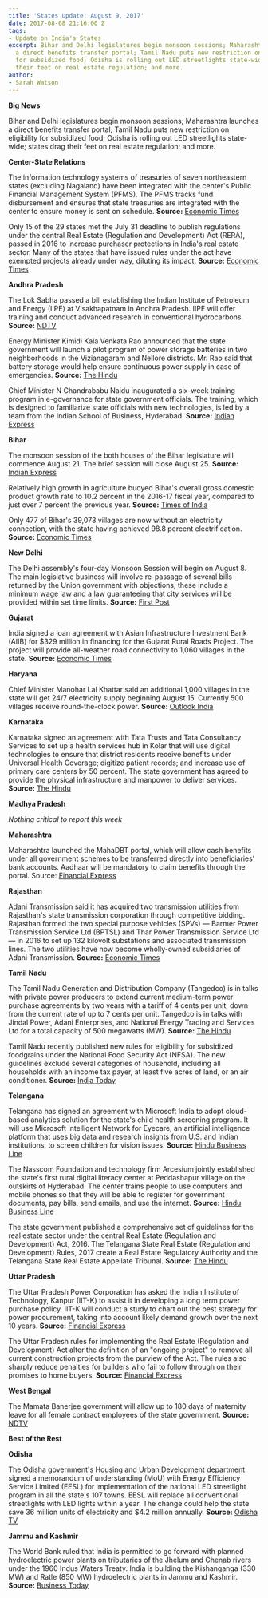```yaml
---
title: 'States Update: August 9, 2017'
date: 2017-08-08 21:16:00 Z
tags:
- Update on India's States
excerpt: Bihar and Delhi legislatures begin monsoon sessions; Maharashtra launches
  a direct benefits transfer portal; Tamil Nadu puts new restriction on eligibility
  for subsidized food; Odisha is rolling out LED streetlights state-wide; states drag
  their feet on real estate regulation; and more.
author:
- Sarah Watson
---
```


**Big News**

Bihar and Delhi legislatures begin monsoon sessions; Maharashtra launches a direct benefits transfer portal; Tamil Nadu puts new restriction on eligibility for subsidized food; Odisha is rolling out LED streetlights state-wide; states drag their feet on real estate regulation; and more.

**Center-State Relations**

The information technology systems of treasuries of seven northeastern states (excluding Nagaland) have been integrated with the center's Public Financial Management System (PFMS). The PFMS tracks fund disbursement and ensures that state treasuries are integrated with the center to ensure money is sent on schedule.  **Source:** [Economic Times](http://economictimes.indiatimes.com/news/economy/policy/it-systems-of-7-north-eastern-states-integrated-with-public-financial-management-system/articleshow/59861176.cms)

Only 15 of the 29 states met the July 31 deadline to publish regulations under the central Real Estate (Regulation and Development) Act (RERA), passed in 2016 to increase purchaser protections in India's real estate sector. Many of the states that have issued rules under the act have exempted projects already under way, diluting its impact. **Source:** [Economic Times](http://economictimes.indiatimes.com/wealth/real-estate/rera-and-you/rera-deadline-ends-15-states-notifies-rules-only-7-states-are-online/articleshow/59860050.cms)

**Andhra Pradesh**

The Lok Sabha passed a bill establishing the Indian Institute of Petroleum and Energy (IIPE) at Visakhapatnam in Andhra Pradesh. IIPE will offer training and conduct advanced research in conventional hydrocarbons. **Source:** [NDTV](http://www.ndtv.com/andhra-pradesh-news/lok-sabha-passes-bill-to-set-up-petroleum-institute-in-andhra-pradesh-1733643)

Energy Minister Kimidi Kala Venkata Rao announced that the state government will launch a pilot program of power storage batteries in two neighborhoods in the Vizianagaram and Nellore districts. Mr. Rao said that battery storage would help ensure continuous power supply in case of emergencies. **Source:** [The Hindu](http://www.thehindu.com/news/national/andhra-pradesh/ap-power-minister-rules-out-tariff-hike-in-future/article19439075.ece)

Chief Minister N Chandrababu Naidu inaugurated a six-week training program in e-governance for state government officials. The training, which is designed to familiarize state officials with new technologies, is led by a team from the Indian School of Business, Hyderabad. **Source:** [Indian Express](http://indianexpress.com/article/india/andhra-pradesh-e-pragati-government-services-to-go-online-from-october-4777658/)

**Bihar**

The monsoon session of the both houses of the Bihar legislature will commence August 21. The brief session will close August 25. **Source:** [Indian Express](http://indianexpress.com/article/india/bihar-cabinet-approves-five-days-monsoon-session-of-state-legislature-4777810/)

Relatively high growth in agriculture buoyed Bihar's overall gross domestic product growth rate to 10.2 percent in the 2016-17 fiscal year, compared to just over 7 percent the previous year. **Source:** [Times of India](http://timesofindia.indiatimes.com/city/patna/state-records-10-2-gdp-growth-rate-in-2016-17/articleshow/59921091.cms)

Only 477 of Bihar's 39,073 villages are now without an electricity connection, with the state having achieved 98.8 percent electrification. **Source:** [Economic Times](http://economictimes.indiatimes.com/news/politics-and-nation/98-8-per-cent-bihar-villages-electrified/articleshow/59931383.cms)

**New Delhi**

The Delhi assembly's four-day Monsoon Session will begin on August 8. The main legislative business will involve re-passage of several bills returned by the Union government with objections; these include a minimum wage law and a law guaranteeing that city services will be provided within set time limits. **Source:** [First Post](http://www.firstpost.com/india/delhi-assembly-monsoon-session-to-begin-tuesday-aap-govt-to-re-introduce-minimum-wage-bill-3902425.html)

**Gujarat**

India signed a loan agreement with Asian Infrastructure Investment Bank (AIIB) for $329 million in financing for the Gujarat Rural Roads Project. The project will provide all-weather road connectivity to 1,060 villages in the state. **Source:** [Economic Times](http://economictimes.indiatimes.com/news/economy/infrastructure/india-signs-usd-329-million-loan-pact-with-aiib-for-gujarat-road-project/articleshow/59919423.cms)

**Haryana**

Chief Minister Manohar Lal Khattar said an additional 1,000 villages in the state will get 24/7 electricity supply beginning August 15. Currently 500 villages receive round-the-clock power. **Source:** [Outlook India](https://www.outlookindia.com/newswire/story/1000-haryana-villages-to-get-24-hour-power-supply/972904)

**Karnataka**

Karnataka signed an agreement with Tata Trusts and Tata Consultancy Services to set up a health services hub in Kolar that will use digital technologies to ensure that district residents receive benefits under Universal Health Coverage; digitize patient records; and increase use of primary care centers by 50 percent. The state government has agreed to provide the physical infrastructure and manpower to deliver services. **Source:** [The Hindu](http://www.thehindu.com/news/national/karnataka/digital-nerve-centre-on-health-to-be-set-up-in-kolar/article19437483.ece)

**Madhya Pradesh**

*Nothing critical to report this week*

**Maharashtra**

Maharashtra launched the MahaDBT portal, which will allow cash benefits under all government schemes to be transferred directly into beneficiaries' bank accounts. Aadhaar will be mandatory to claim benefits through the portal. Source: [Financial Express](http://www.financialexpress.com/india-news/aadhaar-authenticated-direct-benefit-transfer-portal-launched-maharashtra-cm-devendra-fadnavis/792957/)

**Rajasthan**

Adani Transmission said it has acquired two transmission utilities from Rajasthan's state transmission corporation through competitive bidding. Rajasthan formed the two special purpose vehicles (SPVs) — Barmer Power Transmission Service Ltd (BPTSL) and Thar Power Transmission Service Ltd — in 2016 to set up 132 kilovolt substations and associated transmission lines. The two utilities have now become wholly-owned subsidiaries of Adani Transmission. **Source:** [Economic Times](http://energy.economictimes.indiatimes.com/news/power/adani-transmission-acquires-2-spvs-from-rajasthan-transco/59937850)

**Tamil Nadu**

The Tamil Nadu Generation and Distribution Company (Tangedco) is in talks with private power producers to extend current medium-term power purchase agreements by two years with a tariff of 4 cents per unit, down from the current rate of up to 7 cents per unit. Tangedco is in talks with Jindal Power, Adani Enterprises, and National Energy Trading and Services Ltd for a total capacity of 500 megawatts (MW). **Source:** [The Hindu](http://www.thehindu.com/news/national/tamil-nadu/tangedco-keen-on-extending-ppas/article19412865.ece)

Tamil Nadu recently published new rules for eligibility for subsidized foodgrains under the National Food Security Act (NFSA). The new guidelines exclude several categories of household, including all households with an income tax payer, at least five acres of land, or an air conditioner. **Source:** [India Today](http://indiatoday.intoday.in/story/tamil-nadu-government-issues-guidelines-for-public-distribution-system-excludes-many/1/1017675.html)

**Telangana**

Telangana has signed an agreement with Microsoft India to adopt cloud-based analytics solution for the state's child health screening program. It will use Microsoft Intelligent Network for Eyecare, an artificial intelligence platform that uses big data and research insights from U.S. and Indian institutions, to screen children for vision issues. **Source:** [Hindu Business Line](http://www.thehindubusinessline.com/info-tech/telangana-govt-inks-pact-with-microsoft/article9801013.ece)

The Nasscom Foundation and technology firm Arcesium jointly established the state's first rural digital literacy center at Peddashapur village on the outskirts of Hyderabad. The center trains people to use computers and mobile phones so that they will be able to register for government documents, pay bills, send emails, and use the internet. **Source:** [Hindu Business Line](http://www.thehindubusinessline.com/news/national/nasscom-arcesium-set-up-first-digital-literacy-centre-in-telangana/article9804788.ece)

The state government published a comprehensive set of guidelines for the real estate sector under the central Real Estate (Regulation and Development) Act, 2016. The Telangana State Real Estate (Regulation and Development) Rules, 2017 create a Real Estate Regulatory Authority and the Telangana State Real Estate Appellate Tribunal. **Source:** [The Hindu](http://www.thehindu.com/news/cities/Hyderabad/telangana-notifies-rules-under-rera/article19425314.ece)

**Uttar Pradesh**

The Uttar Pradesh Power Corporation has asked the Indian Institute of Technology, Kanpur (IIT-K) to assist it in developing a long term power purchase policy. IIT-K will conduct a study to chart out the best strategy for power procurement, taking into account likely demand growth over the next 10 years. **Source:** [Financial Express](http://www.financialexpress.com/india-news/uttar-pradesh-seeks-iit-kanpurs-help-to-lower-power-purchase-cost/794837/)

The Uttar Pradesh rules for implementing the Real Estate (Regulation and Development) Act alter the definition of an "ongoing project" to remove all current construction projects from the purview of the Act. The rules also sharply reduce penalties for builders who fail to follow through on their promises to home buyers. **Source:** [Financial Express](http://www.financialexpress.com/economy/big-relief-to-up-builders-yogi-adityanath-government-redefines-ongoing-projects/787305/)

**West Bengal**

The Mamata Banerjee government will allow up to 180 days of maternity leave for all female contract employees of the state government. **Source:** [NDTV](http://www.ndtv.com/india-news/180-days-of-maternity-leave-for-all-female-employees-in-west-bengal-1733737)

**Best of the Rest**

**Odisha**

The Odisha government's Housing and Urban Development department signed a memorandum of understanding (MoU)  with Energy Efficiency Service Limited (EESL) for implementation of the national LED streetlight program in all the state's 107 towns. EESL will replace all conventional streetlights with LED lights within a year. The change could help the state save 36 million units of electricity and $4.2 million annually. **Source:** [Odisha TV](http://odishatv.in/odisha/body-slider/odisha-launches-unnati-for-street-light-national-programme-231134/)

**Jammu and Kashmir**

The World Bank ruled that India is permitted to go forward with planned hydroelectric power plants on tributaries of the Jhelum and Chenab rivers under the 1960 Indus Waters Treaty. India is building the Kishanganga (330 MW) and Ratle (850 MW) hydroelectric plants in Jammu and Kashmir. **Source:** [Business Today](http://www.businesstoday.in/current/economy-politics/world-bank-grants-india-permission-to-construct-kishanganga-ratle-projects-indus-water-treaty/story/257649.html)